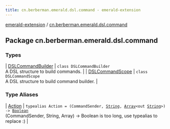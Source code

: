 ```yaml
---
title: cn.berberman.emerald.dsl.command - emerald-extension
---
```


[emerald-extension](../index.html) / [cn.berberman.emerald.dsl.command](.)

## Package cn.berberman.emerald.dsl.command

### Types

| [DSLCommandBuilder](-d-s-l-command-builder/index.html) | `class DSLCommandBuilder`<br>A DSL structure to build commands. |
| [DSLCommandScope](-d-s-l-command-scope/index.html) | `class DSLCommandScope`<br>A DSL structure to build command builder. |

### Type Aliases

| [Action](-action.html) | `typealias Action = (CommandSender, `[`String`](https://kotlinlang.org/api/latest/jvm/stdlib/kotlin/-string/index.html)`, `[`Array`](https://kotlinlang.org/api/latest/jvm/stdlib/kotlin/-array/index.html)`<out `[`String`](https://kotlinlang.org/api/latest/jvm/stdlib/kotlin/-string/index.html)`>) -> `[`Boolean`](https://kotlinlang.org/api/latest/jvm/stdlib/kotlin/-boolean/index.html)<br>(CommandSender, String, Array) -&gt; Boolean is too long, use typealias to replace :) |

